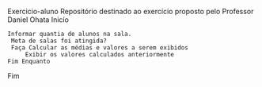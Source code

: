 Exercicio-aluno
Repositório destinado ao exercício proposto pelo Professor Daniel Ohata
Inicío

```
Informar quantia de alunos na sala.
 Meta de salas foi atingida? 
 Faça Calcular as médias e valores a serem exibidos
     Exibir os valores calculados anteriormente
Fim Enquanto
```
Fim
